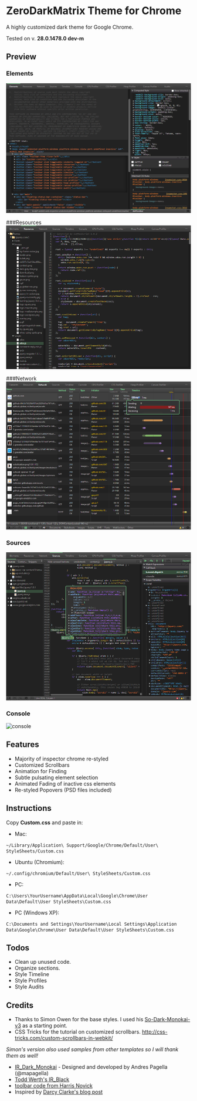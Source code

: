 # ZeroDarkMatrix Theme for Chrome

A highly customized dark theme for Google Chrome. 

Tested on v. **28.0.1478.0 dev-m**



## Preview


### Elements
![elements]

###Resources
![resources]

###Network
![network]

### Sources
![sources]

### Console
![console]


[elements]: https://github.com/mauricecruz/chrome-devtools-zerodarkmatrix-theme/blob/master/images/elements.png?raw=true "Elements"
[elements2]: https://github.com/mauricecruz/chrome-devtools-zerodarkmatrix-theme/blob/master/images/elements2.png?raw=true "Elements"
[resources]: https://github.com/mauricecruz/chrome-devtools-zerodarkmatrix-theme/blob/master/images/resources.png?raw=true "Resources"
[network]: https://github.com/mauricecruz/chrome-devtools-zerodarkmatrix-theme/blob/master/images/network.png?raw=true "Network"
[sources]: https://github.com/mauricecruz/chrome-devtools-zerodarkmatrix-theme/blob/master/images/sources.png?raw=true "Sources"
[console]: https://github.com/mauricecruz/chrome-devtools-zerodarkmatrix-theme/blob/master/images/console.png?raw=true "Console"

## Features
* Majority of inspector chrome re-styled
* Customized Scrollbars
* Animation for Finding
* Subtle pulsating element selection
* Animated Fading of inactive css elements 
* Re-styled Popovers (PSD files included)

## Instructions

Copy **Custom.css** and paste in:

* Mac: 

```
~/Library/Application\ Support/Google/Chrome/Default/User\ StyleSheets/Custom.css
```

* Ubuntu (Chromium): 

```
~/.config/chromium/Default/User\ StyleSheets/Custom.css
```
    
* PC:

```
C:\Users\YourUsername\AppData\Local\Google\Chrome\User Data\Default\User StyleSheets\Custom.css
```

* PC (Windows XP):

```
C:\Documents and Settings\YourUsername\Local Settings\Application Data\Google\Chrome\User Data\Default\User StyleSheets\Custom.css
```

## Todos

* Clean up unused code.
* Organize sections.
* Style Timeline
* Style Profiles
* Style Audits


## Credits

* Thanks to Simon Owen for the base styles.  I used his [So-Dark-Monokai-v3](https://github.com/simonowendesign/SO-Dark-Monokai-v3) as a starting point.
* CSS Tricks for the tutorial on customized scrollbars. http://css-tricks.com/custom-scrollbars-in-webkit/

*Simon's version also used samples from other templates so I will thank them as well!*
* [IR_Dark_Monokai](http://www.andrespagella.com/customising-chrome-devtools) - Designed and developed by Andres Pagella (@mapagella) 
* [Todd Werth's IR_Black](http://blog.toddwerth.com/entries/2)
* [toolbar code from Harris Novick](https://gist.github.com/4316646)
* Inspired by [Darcy Clarke's blog post](http://darcyclarke.me/design/skin-your-chrome-inspector/)
